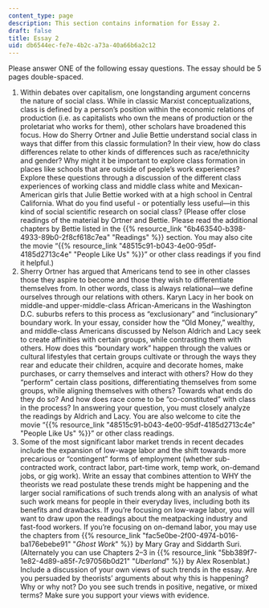 ```yaml
---
content_type: page
description: This section contains information for Essay 2.
draft: false
title: Essay 2
uid: db6544ec-fe7e-4b2c-a73a-40a66b6a2c12
---
```

Please answer ONE of the following essay questions. The essay should be 5 pages double-spaced.

1. Within debates over capitalism, one longstanding argument concerns the nature of social class. While in classic Marxist conceptualizations, class is defined by a person’s position within the economic relations of production (i.e. as capitalists who own the means of production or the proletariat who works for them), other scholars have broadened this focus. How do Sherry Ortner and Julie Bettie understand social class in ways that differ from this classic formulation? In their view, how do class differences relate to other kinds of differences such as race/ethnicity and gender? Why might it be important to explore class formation in places like schools that are outside of people’s work experiences? Explore these questions through a discussion of the different class experiences of working class and middle class white and Mexican-American girls that Julie Bettie worked with at a high school in Central California. What do you find useful - or potentially less useful—in this kind of social scientific research on social class? (Please offer close readings of the material by Ortner and Bettie. Please read the additional chapters by Bettie listed in the {{% resource_link "6b463540-b398-4933-89b0-2f8cf618c7ea" "Readings" %}} section. You may also cite the movie “{{% resource_link "48515c91-b043-4e00-95df-4185d2713c4e" "People Like Us" %}}” or other class readings if you find it helpful.)
2. Sherry Ortner has argued that Americans tend to see in other classes those they aspire to become and those they wish to differentiate themselves from. In other words, class is always relational—we define ourselves through our relations with others. Karyn Lacy in her book on middle-and upper-middle-class African-Americans in the Washington D.C. suburbs refers to this process as “exclusionary” and “inclusionary” boundary work. In your essay, consider how the “Old Money,” wealthy, and middle-class Americans discussed by Nelson Aldrich and Lacy seek to create affinities with certain groups, while contrasting them with others. How does this “boundary work” happen through the values or cultural lifestyles that certain groups cultivate or through the ways they rear and educate their children, acquire and decorate homes, make purchases, or carry themselves and interact with others? How do they “perform” certain class positions, differentiating themselves from some groups, while aligning themselves with others? Towards what ends do they do so? And how does race come to be “co-constituted” with class in the process? In answering your question, you must closely analyze the readings by Aldrich and Lacy. You are also welcome to cite the movie “{{% resource_link "48515c91-b043-4e00-95df-4185d2713c4e" "People Like Us" %}}” or other class readings.
3. Some of the most significant labor market trends in recent decades include the expansion of low-wage labor and the shift towards more precarious or “contingent” forms of employment (whether sub-contracted work, contract labor, part-time work, temp work, on-demand jobs, or gig work). Write an essay that combines attention to WHY the theorists we read postulate these trends might be happening and the larger social ramifications of such trends along with an analysis of what such work means for people in their everyday lives, including both its benefits and drawbacks. If you’re focusing on low-wage labor, you will want to draw upon the readings about the meatpacking industry and fast-food workers. If you’re focusing on on-demand labor, you may use the chapters from {{% resource_link "fac5e0be-2f00-4974-b016-ba176ebebe91" "*Ghost Work*" %}} by Mary Gray and Siddarth Suri. (Alternately you can use Chapters 2–3 in {{% resource_link "5bb389f7-1e82-4d89-a85f-7c97056b0d21" "*Uberland*" %}} by Alex Rosenblat.) Include a discussion of your own views of such trends in the essay. Are you persuaded by theorists’ arguments about why this is happening? Why or why not? Do you see such trends in positive, negative, or mixed terms? Make sure you support your views with evidence.